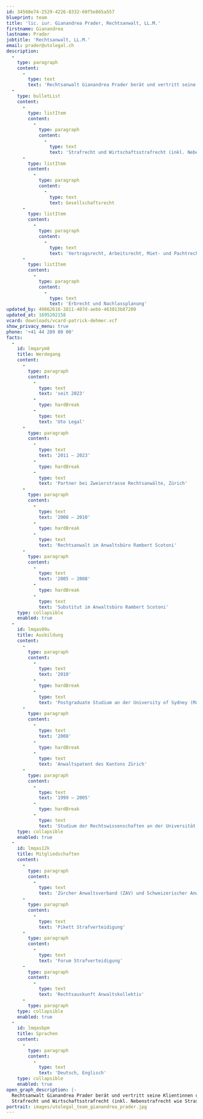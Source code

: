 ```yaml
---
id: 34560e74-2529-4226-8332-60f5e865a557
blueprint: team
title: 'lic. iur. Gianandrea Prader, Rechtsanwalt, LL.M.'
firstname: Gianandrea
lastname: Prader
jobtitle: 'Rechtsanwalt, LL.M.'
email: prader@utolegal.ch
description:
  -
    type: paragraph
    content:
      -
        type: text
        text: 'Rechtsanwalt Gianandrea Prader berät und vertritt seine Klientinnen und Klienten vorwiegend in den Bereichen:'
  -
    type: bulletList
    content:
      -
        type: listItem
        content:
          -
            type: paragraph
            content:
              -
                type: text
                text: 'Strafrecht und Wirtschaftsstrafrecht (inkl. Nebenstrafrecht wie Strassenverkehrsrecht (SVG), BetmG, UWG, URG, MSchG, DSG, etc.)'
      -
        type: listItem
        content:
          -
            type: paragraph
            content:
              -
                type: text
                text: Gesellschaftsrecht
      -
        type: listItem
        content:
          -
            type: paragraph
            content:
              -
                type: text
                text: 'Vertragsrecht, Arbeitsrecht, Miet- und Pachtrecht'
      -
        type: listItem
        content:
          -
            type: paragraph
            content:
              -
                type: text
                text: 'Erbrecht und Nachlassplanung'
updated_by: 49862616-3811-407d-aebb-463013b87200
updated_at: 1695202158
vcard: downloads/vcard-patrick-dehmer.vcf
show_privacy_menu: true
phone: '+41 44 289 80 00'
facts:
  -
    id: lmqarym8
    title: Werdegang
    content:
      -
        type: paragraph
        content:
          -
            type: text
            text: 'seit 2023'
          -
            type: hardBreak
          -
            type: text
            text: 'Uto Legal'
      -
        type: paragraph
        content:
          -
            type: text
            text: '2011 – 2023'
          -
            type: hardBreak
          -
            type: text
            text: 'Partner bei Zweierstrasse Rechtsanwälte, Zürich'
      -
        type: paragraph
        content:
          -
            type: text
            text: '2008 – 2010'
          -
            type: hardBreak
          -
            type: text
            text: 'Rechtsanwalt im Anwaltsbüro Rambert Scotoni'
      -
        type: paragraph
        content:
          -
            type: text
            text: '2005 – 2008'
          -
            type: hardBreak
          -
            type: text
            text: 'Substitut im Anwaltsbüro Rambert Scotoni'
    type: collapsible
    enabled: true
  -
    id: lmqas09u
    title: Ausbildung
    content:
      -
        type: paragraph
        content:
          -
            type: text
            text: '2010'
          -
            type: hardBreak
          -
            type: text
            text: 'Postgraduate Studium an der University of Sydney (Master of Laws, LL.M.)'
      -
        type: paragraph
        content:
          -
            type: text
            text: '2008'
          -
            type: hardBreak
          -
            type: text
            text: 'Anwaltspatent des Kantons Zürich'
      -
        type: paragraph
        content:
          -
            type: text
            text: '1999 – 2005'
          -
            type: hardBreak
          -
            type: text
            text: 'Studium der Rechtswissenschaften an der Universität Zürich (lic. iur.).'
    type: collapsible
    enabled: true
  -
    id: lmqas12k
    title: Mitgliedschaften
    content:
      -
        type: paragraph
        content:
          -
            type: text
            text: 'Zürcher Anwaltsverband (ZAV) und Schweizerischer Anwaltsverband (SAV)'
      -
        type: paragraph
        content:
          -
            type: text
            text: 'Pikett Strafverteidigung'
      -
        type: paragraph
        content:
          -
            type: text
            text: 'Forum Strafverteidigung'
      -
        type: paragraph
        content:
          -
            type: text
            text: 'Rechtsauskunft Anwaltskollektiv'
      -
        type: paragraph
    type: collapsible
    enabled: true
  -
    id: lmqasbpm
    title: Sprachen
    content:
      -
        type: paragraph
        content:
          -
            type: text
            text: 'Deutsch, Englisch'
    type: collapsible
    enabled: true
open_graph_description: |-
  Rechtsanwalt Gianandrea Prader berät und vertritt seine Klientinnen und Klienten vorwiegend in den Bereichen:
  Strafrecht und Wirtschaftsstrafrecht (inkl. Nebenstrafrecht wie Strassenverkehrsrecht (SVG), BetmG, UWG, URG, MSchG, DSG, etc.), Gesellschaftsrecht, Vertragsrecht, Arbeitsrecht, Miet- und Pachtrecht, Erbrecht und Nachlassplanung
portrait: images/utolegal_team_gianandrea_prader.jpg
---
```

